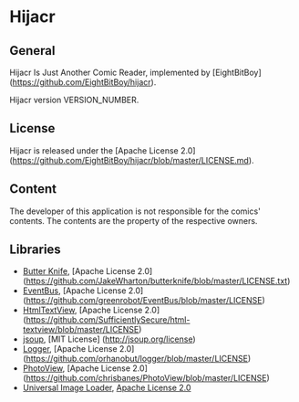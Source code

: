# Hijacr

## General

Hijacr Is Just Another Comic Reader, implemented by [EightBitBoy]
(https://github.com/EightBitBoy/hijacr).

Hijacr version VERSION_NUMBER.

## License

Hijacr is released under the [Apache License 2.0]
(https://github.com/EightBitBoy/hijacr/blob/master/LICENSE.md).

## Content

The developer of this application is not responsible for the comics' contents. The contents are the
property of the respective owners.

## Libraries

- [Butter Knife](https://github.com/JakeWharton/butterknife), [Apache License 2.0]
(https://github.com/JakeWharton/butterknife/blob/master/LICENSE.txt)
- [EventBus](https://github.com/greenrobot/EventBus), [Apache License 2.0]
(https://github.com/greenrobot/EventBus/blob/master/LICENSE)
- [HtmlTextView](https://github.com/sufficientlysecure/html-textview), [Apache License 2.0]
(https://github.com/SufficientlySecure/html-textview/blob/master/LICENSE)
- [jsoup](https://github.com/jhy/jsoup/), [MIT License]
(http://jsoup.org/license)
- [Logger](https://github.com/orhanobut/logger), [Apache License 2.0]
(https://github.com/orhanobut/logger/blob/master/LICENSE)
- [PhotoView](https://github.com/chrisbanes/PhotoView), [Apache License 2.0]
(https://github.com/chrisbanes/PhotoView/blob/master/LICENSE)
- [Universal Image Loader](https://github.com/nostra13/Android-Universal-Image-Loader),
[Apache License 2.0](https://github.com/nostra13/Android-Universal-Image-Loader/blob/master/LICENSE)